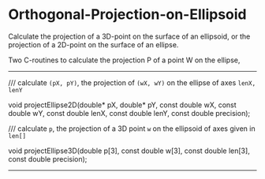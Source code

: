 # Orthogonal-Projection-on-Ellipsoid
Calculate the projection of a 3D-point on the surface of an ellipsoid,
or the projection of a 2D-point on the surface of an ellipse.


Two C-routines to calculate the projection P of a point W on the ellipse,

----
/// calculate `(pX, pY)`, the projection of `(wX, wY)` on the ellipse of axes `lenX, lenY`

  void projectEllipse2D(double* pX,        double* pY,
                        const double wX,   const double wY,
                        const double lenX, const double lenY,
                        const double precision);


/// calculate `p`, the projection of a 3D point `w` on the ellipsoid of axes given in `len[]`

  void projectEllipse3D(double p[3],
                        const double w[3],
                        const double len[3],
                        const double precision);
                      
----
